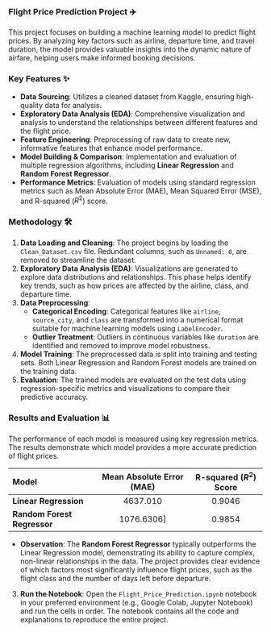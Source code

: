 ### Flight Price Prediction Project ✈️

This project focuses on building a machine learning model to predict flight prices. By analyzing key factors such as airline, departure time, and travel duration, the model provides valuable insights into the dynamic nature of airfare, helping users make informed booking decisions.

### Key Features ✨

  * **Data Sourcing**: Utilizes a cleaned dataset from Kaggle, ensuring high-quality data for analysis.
  * **Exploratory Data Analysis (EDA)**: Comprehensive visualization and analysis to understand the relationships between different features and the flight price.
  * **Feature Engineering**: Preprocessing of raw data to create new, informative features that enhance model performance.
  * **Model Building & Comparison**: Implementation and evaluation of multiple regression algorithms, including **Linear Regression** and **Random Forest Regressor**.
  * **Performance Metrics**: Evaluation of models using standard regression metrics such as Mean Absolute Error (MAE), Mean Squared Error (MSE), and R-squared ($R^2$) score.

### Methodology 🛠️

1.  **Data Loading and Cleaning**: The project begins by loading the `Clean_Dataset.csv` file. Redundant columns, such as `Unnamed: 0`, are removed to streamline the dataset.
2.  **Exploratory Data Analysis (EDA)**: Visualizations are generated to explore data distributions and relationships. This phase helps identify key trends, such as how prices are affected by the airline, class, and departure time.
3.  **Data Preprocessing**:
      * **Categorical Encoding**: Categorical features like `airline`, `source_city`, and `class` are transformed into a numerical format suitable for machine learning models using `LabelEncoder`.
      * **Outlier Treatment**: Outliers in continuous variables like `duration` are identified and removed to improve model robustness.
4.  **Model Training**: The preprocessed data is split into training and testing sets. Both Linear Regression and Random Forest models are trained on the training data.
5.  **Evaluation**: The trained models are evaluated on the test data using regression-specific metrics and visualizations to compare their predictive accuracy.

### Results and Evaluation 📊

The performance of each model is measured using key regression metrics. The results demonstrate which model provides a more accurate prediction of flight prices.

| Model | Mean Absolute Error (MAE) | R-squared ($R^2$) Score |
| :--- | :---: | :---: |
| **Linear Regression** | 4637.010 | 0.9046 |
| **Random Forest Regressor** | 1076.6306] | 0.9854 |

  * **Observation**: The **Random Forest Regressor** typically outperforms the Linear Regression model, demonstrating its ability to capture complex, non-linear relationships in the data. The project provides clear evidence of which factors most significantly influence flight prices, such as the flight class and the number of days left before departure.


3.  **Run the Notebook**: Open the `Flight_Price_Prediction.ipynb` notebook in your preferred environment (e.g., Google Colab, Jupyter Notebook) and run the cells in order. The notebook contains all the code and explanations to reproduce the entire project.
